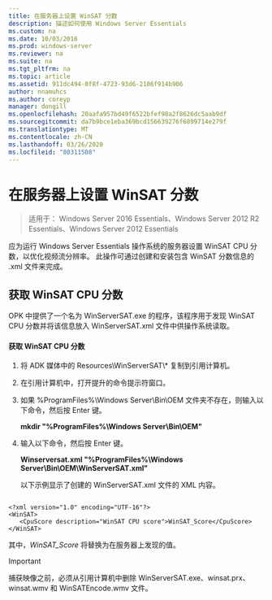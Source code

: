 ```yaml
---
title: 在服务器上设置 WinSAT 分数
description: 描述如何使用 Windows Server Essentials
ms.custom: na
ms.date: 10/03/2016
ms.prod: windows-server
ms.reviewer: na
ms.suite: na
ms.tgt_pltfrm: na
ms.topic: article
ms.assetid: 911dc494-0f8f-4723-93d6-2106f914b906
author: nnamuhcs
ms.author: coreyp
manager: dongill
ms.openlocfilehash: 20aafa957bd49f6522bfef98a2f8626dc5aab9df
ms.sourcegitcommit: da7b9bce1eba369bcd156639276f6899714e279f
ms.translationtype: MT
ms.contentlocale: zh-CN
ms.lasthandoff: 03/26/2020
ms.locfileid: "80311508"
---
```

# <a name="set-the-winsat-score-on-the-server"></a>在服务器上设置 WinSAT 分数

>适用于： Windows Server 2016 Essentials、Windows Server 2012 R2 Essentials、Windows Server 2012 Essentials

应为运行 Windows Server Essentials 操作系统的服务器设置 WinSAT CPU 分数，以优化视频流分辨率。 此操作可通过创建和安装包含 WinSAT 分数信息的 .xml 文件来完成。  
  
## <a name="obtain-the-winsat-cpu-score"></a>获取 WinSAT CPU 分数  
 OPK 中提供了一个名为 WinServerSAT.exe 的程序，该程序用于发现 WinSAT CPU 分数并将该信息放入 WinServerSAT.xml 文件中供操作系统读取。  
  
#### <a name="to-obtain-the-winsat-cpu-score"></a>获取 WinSAT CPU 分数  
  
1. 将 ADK 媒体中的 Resources\WinServerSAT\\* 复制到引用计算机。  
  
2. 在引用计算机中，打开提升的命令提示符窗口。  
  
3. 如果 %ProgramFiles%\Windows Server\Bin\OEM 文件夹不存在，则输入以下命令，然后按 Enter 键。  
  
    **mkdir "%ProgramFiles%\Windows Server\Bin\OEM"**  
  
4. 输入以下命令，然后按 Enter 键。  
  
    **Winserversat.xml "%ProgramFiles%\Windows Server\Bin\OEM\WinServerSAT.xml"**  
  
   以下示例显示了创建的 WinServerSAT.xml 文件的 XML 内容。  
  
```  
  
<?xml version="1.0" encoding="UTF-16"?>  
<WinSAT>  
   <CpuScore description="WinSAT CPU score">WinSAT_Score</CpuScore>  
</WinSAT>  
```  
  
 其中，*WinSAT_Score* 将替换为在服务器上发现的值。  
  
> [!IMPORTANT]
>  捕获映像之前，必须从引用计算机中删除 WinServerSAT.exe、winsat.prx、winsat.wmv 和 WinSATEncode.wmv 文件。

